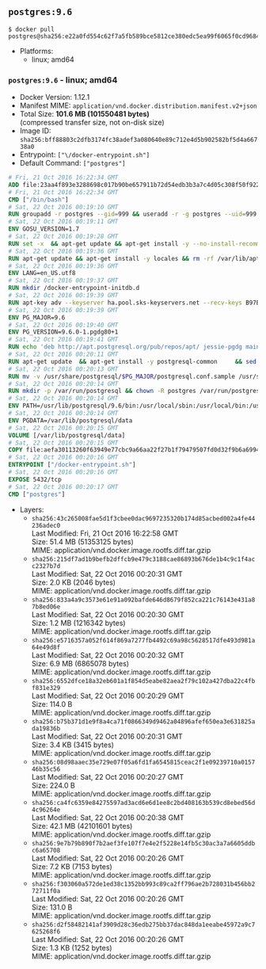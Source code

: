 ## `postgres:9.6`

```console
$ docker pull postgres@sha256:e22a0fd554c62f7a5fb589bce5812ce380edc5ea99f6065f0cd9684ecec4fb12
```

-	Platforms:
	-	linux; amd64

### `postgres:9.6` - linux; amd64

-	Docker Version: 1.12.1
-	Manifest MIME: `application/vnd.docker.distribution.manifest.v2+json`
-	Total Size: **101.6 MB (101550481 bytes)**  
	(compressed transfer size, not on-disk size)
-	Image ID: `sha256:bff88803c2dfb3174fc38adef3a080640e89c712e4d5b902582bf5d4a66738a0`
-	Entrypoint: `["\/docker-entrypoint.sh"]`
-	Default Command: `["postgres"]`

```dockerfile
# Fri, 21 Oct 2016 16:22:34 GMT
ADD file:23aa4f893e3288698c017b90be657911b72d54edb3b3a7c4d05c308f50f9228f in / 
# Fri, 21 Oct 2016 16:22:34 GMT
CMD ["/bin/bash"]
# Sat, 22 Oct 2016 00:19:10 GMT
RUN groupadd -r postgres --gid=999 && useradd -r -g postgres --uid=999 postgres
# Sat, 22 Oct 2016 00:19:11 GMT
ENV GOSU_VERSION=1.7
# Sat, 22 Oct 2016 00:19:28 GMT
RUN set -x 	&& apt-get update && apt-get install -y --no-install-recommends ca-certificates wget && rm -rf /var/lib/apt/lists/* 	&& wget -O /usr/local/bin/gosu "https://github.com/tianon/gosu/releases/download/$GOSU_VERSION/gosu-$(dpkg --print-architecture)" 	&& wget -O /usr/local/bin/gosu.asc "https://github.com/tianon/gosu/releases/download/$GOSU_VERSION/gosu-$(dpkg --print-architecture).asc" 	&& export GNUPGHOME="$(mktemp -d)" 	&& gpg --keyserver ha.pool.sks-keyservers.net --recv-keys B42F6819007F00F88E364FD4036A9C25BF357DD4 	&& gpg --batch --verify /usr/local/bin/gosu.asc /usr/local/bin/gosu 	&& rm -r "$GNUPGHOME" /usr/local/bin/gosu.asc 	&& chmod +x /usr/local/bin/gosu 	&& gosu nobody true 	&& apt-get purge -y --auto-remove ca-certificates wget
# Sat, 22 Oct 2016 00:19:36 GMT
RUN apt-get update && apt-get install -y locales && rm -rf /var/lib/apt/lists/* 	&& localedef -i en_US -c -f UTF-8 -A /usr/share/locale/locale.alias en_US.UTF-8
# Sat, 22 Oct 2016 00:19:36 GMT
ENV LANG=en_US.utf8
# Sat, 22 Oct 2016 00:19:37 GMT
RUN mkdir /docker-entrypoint-initdb.d
# Sat, 22 Oct 2016 00:19:39 GMT
RUN apt-key adv --keyserver ha.pool.sks-keyservers.net --recv-keys B97B0AFCAA1A47F044F244A07FCC7D46ACCC4CF8
# Sat, 22 Oct 2016 00:19:39 GMT
ENV PG_MAJOR=9.6
# Sat, 22 Oct 2016 00:19:40 GMT
ENV PG_VERSION=9.6.0-1.pgdg80+1
# Sat, 22 Oct 2016 00:19:41 GMT
RUN echo 'deb http://apt.postgresql.org/pub/repos/apt/ jessie-pgdg main' $PG_MAJOR > /etc/apt/sources.list.d/pgdg.list
# Sat, 22 Oct 2016 00:20:11 GMT
RUN apt-get update 	&& apt-get install -y postgresql-common 	&& sed -ri 's/#(create_main_cluster) .*$/\1 = false/' /etc/postgresql-common/createcluster.conf 	&& apt-get install -y 		postgresql-$PG_MAJOR=$PG_VERSION 		postgresql-contrib-$PG_MAJOR=$PG_VERSION 	&& rm -rf /var/lib/apt/lists/*
# Sat, 22 Oct 2016 00:20:13 GMT
RUN mv -v /usr/share/postgresql/$PG_MAJOR/postgresql.conf.sample /usr/share/postgresql/ 	&& ln -sv ../postgresql.conf.sample /usr/share/postgresql/$PG_MAJOR/ 	&& sed -ri "s!^#?(listen_addresses)\s*=\s*\S+.*!\1 = '*'!" /usr/share/postgresql/postgresql.conf.sample
# Sat, 22 Oct 2016 00:20:14 GMT
RUN mkdir -p /var/run/postgresql && chown -R postgres /var/run/postgresql
# Sat, 22 Oct 2016 00:20:14 GMT
ENV PATH=/usr/lib/postgresql/9.6/bin:/usr/local/sbin:/usr/local/bin:/usr/sbin:/usr/bin:/sbin:/bin
# Sat, 22 Oct 2016 00:20:14 GMT
ENV PGDATA=/var/lib/postgresql/data
# Sat, 22 Oct 2016 00:20:15 GMT
VOLUME [/var/lib/postgresql/data]
# Sat, 22 Oct 2016 00:20:15 GMT
COPY file:aefa30113260f63949e77cbc9a66aa22f27b1f79479507fd0d32f9b6a6994d69 in / 
# Sat, 22 Oct 2016 00:20:16 GMT
ENTRYPOINT ["/docker-entrypoint.sh"]
# Sat, 22 Oct 2016 00:20:16 GMT
EXPOSE 5432/tcp
# Sat, 22 Oct 2016 00:20:17 GMT
CMD ["postgres"]
```

-	Layers:
	-	`sha256:43c265008fae5d1f3cbee0dac9697235320b174d85acbed002a4fe44236adec0`  
		Last Modified: Fri, 21 Oct 2016 16:22:58 GMT  
		Size: 51.4 MB (51353125 bytes)  
		MIME: application/vnd.docker.image.rootfs.diff.tar.gzip
	-	`sha256:215df7ad1b9befb2dffcb9e479c3188cae86893b676de1b4c9c1f4acc2327b7d`  
		Last Modified: Sat, 22 Oct 2016 00:20:31 GMT  
		Size: 2.0 KB (2046 bytes)  
		MIME: application/vnd.docker.image.rootfs.diff.tar.gzip
	-	`sha256:833a4a9c3573e61e91a092bafde646d8679f852ca221c76143e431a87b8ed06e`  
		Last Modified: Sat, 22 Oct 2016 00:20:30 GMT  
		Size: 1.2 MB (1216342 bytes)  
		MIME: application/vnd.docker.image.rootfs.diff.tar.gzip
	-	`sha256:e5716357a052f614f869a7277fb4492c69a98c5628517dfe493d981a64e49d8f`  
		Last Modified: Sat, 22 Oct 2016 00:20:32 GMT  
		Size: 6.9 MB (6865078 bytes)  
		MIME: application/vnd.docker.image.rootfs.diff.tar.gzip
	-	`sha256:6552dfce18a32eb601a1f854d5eabe82aea2f79c102a427dba22c4fbf831e329`  
		Last Modified: Sat, 22 Oct 2016 00:20:29 GMT  
		Size: 114.0 B  
		MIME: application/vnd.docker.image.rootfs.diff.tar.gzip
	-	`sha256:b75b371d1e9f8a4ca71f0866349d9462a04896afef650ea3e631825ada19836b`  
		Last Modified: Sat, 22 Oct 2016 00:20:31 GMT  
		Size: 3.4 KB (3415 bytes)  
		MIME: application/vnd.docker.image.rootfs.diff.tar.gzip
	-	`sha256:08d98aaec35e729e07f05a6fd1fa6545815ceac2f1e09239710a015746b35c56`  
		Last Modified: Sat, 22 Oct 2016 00:20:27 GMT  
		Size: 224.0 B  
		MIME: application/vnd.docker.image.rootfs.diff.tar.gzip
	-	`sha256:ca4fc6359e84275597ad3acd6e6d1ee8c2bd408163b539cd8ebed56d4c96264e`  
		Last Modified: Sat, 22 Oct 2016 00:20:38 GMT  
		Size: 42.1 MB (42101601 bytes)  
		MIME: application/vnd.docker.image.rootfs.diff.tar.gzip
	-	`sha256:9e7b79b890f7b2aef3fe107f7e4e2f5228e14fb5c30ac3a7a6605ddbc6a65708`  
		Last Modified: Sat, 22 Oct 2016 00:20:26 GMT  
		Size: 7.2 KB (7153 bytes)  
		MIME: application/vnd.docker.image.rootfs.diff.tar.gzip
	-	`sha256:f303060a572de1ed38c1352bb993c89ca2ff796ae2b728031b456bb272711f0a`  
		Last Modified: Sat, 22 Oct 2016 00:20:26 GMT  
		Size: 131.0 B  
		MIME: application/vnd.docker.image.rootfs.diff.tar.gzip
	-	`sha256:d2f58482141af3909d28c36edb275bb37dac848da1eeabe45972a9c7625268f6`  
		Last Modified: Sat, 22 Oct 2016 00:20:26 GMT  
		Size: 1.3 KB (1252 bytes)  
		MIME: application/vnd.docker.image.rootfs.diff.tar.gzip
